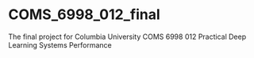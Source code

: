 # COMS_6998_012_final
The final project for Columbia University COMS 6998 012 Practical Deep Learning Systems Performance
